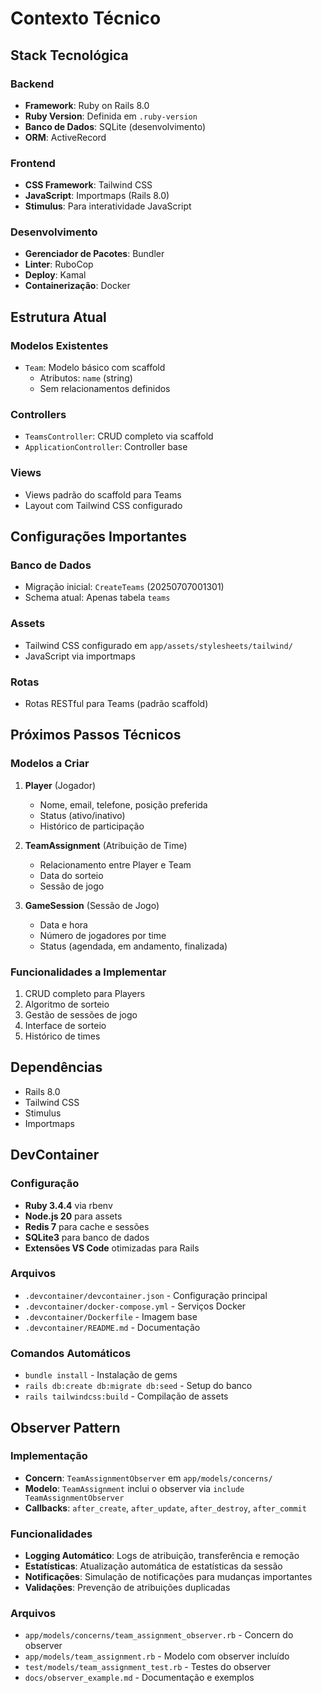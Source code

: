 # Contexto Técnico

## Stack Tecnológica

### Backend
- **Framework**: Ruby on Rails 8.0
- **Ruby Version**: Definida em `.ruby-version`
- **Banco de Dados**: SQLite (desenvolvimento)
- **ORM**: ActiveRecord

### Frontend
- **CSS Framework**: Tailwind CSS
- **JavaScript**: Importmaps (Rails 8.0)
- **Stimulus**: Para interatividade JavaScript

### Desenvolvimento
- **Gerenciador de Pacotes**: Bundler
- **Linter**: RuboCop
- **Deploy**: Kamal
- **Containerização**: Docker

## Estrutura Atual

### Modelos Existentes
- `Team`: Modelo básico com scaffold
  - Atributos: `name` (string)
  - Sem relacionamentos definidos

### Controllers
- `TeamsController`: CRUD completo via scaffold
- `ApplicationController`: Controller base

### Views
- Views padrão do scaffold para Teams
- Layout com Tailwind CSS configurado

## Configurações Importantes

### Banco de Dados
- Migração inicial: `CreateTeams` (20250707001301)
- Schema atual: Apenas tabela `teams`

### Assets
- Tailwind CSS configurado em `app/assets/stylesheets/tailwind/`
- JavaScript via importmaps

### Rotas
- Rotas RESTful para Teams (padrão scaffold)

## Próximos Passos Técnicos

### Modelos a Criar
1. **Player** (Jogador)
   - Nome, email, telefone, posição preferida
   - Status (ativo/inativo)
   - Histórico de participação

2. **TeamAssignment** (Atribuição de Time)
   - Relacionamento entre Player e Team
   - Data do sorteio
   - Sessão de jogo

3. **GameSession** (Sessão de Jogo)
   - Data e hora
   - Número de jogadores por time
   - Status (agendada, em andamento, finalizada)

### Funcionalidades a Implementar
1. CRUD completo para Players
2. Algoritmo de sorteio
3. Gestão de sessões de jogo
4. Interface de sorteio
5. Histórico de times

## Dependências
- Rails 8.0
- Tailwind CSS
- Stimulus
- Importmaps

## DevContainer

### Configuração
- **Ruby 3.4.4** via rbenv
- **Node.js 20** para assets
- **Redis 7** para cache e sessões
- **SQLite3** para banco de dados
- **Extensões VS Code** otimizadas para Rails

### Arquivos
- `.devcontainer/devcontainer.json` - Configuração principal
- `.devcontainer/docker-compose.yml` - Serviços Docker
- `.devcontainer/Dockerfile` - Imagem base
- `.devcontainer/README.md` - Documentação

### Comandos Automáticos
- `bundle install` - Instalação de gems
- `rails db:create db:migrate db:seed` - Setup do banco
- `rails tailwindcss:build` - Compilação de assets

## Observer Pattern

### Implementação
- **Concern**: `TeamAssignmentObserver` em `app/models/concerns/`
- **Modelo**: `TeamAssignment` inclui o observer via `include TeamAssignmentObserver`
- **Callbacks**: `after_create`, `after_update`, `after_destroy`, `after_commit`

### Funcionalidades
- **Logging Automático**: Logs de atribuição, transferência e remoção
- **Estatísticas**: Atualização automática de estatísticas da sessão
- **Notificações**: Simulação de notificações para mudanças importantes
- **Validações**: Prevenção de atribuições duplicadas

### Arquivos
- `app/models/concerns/team_assignment_observer.rb` - Concern do observer
- `app/models/team_assignment.rb` - Modelo com observer incluído
- `test/models/team_assignment_test.rb` - Testes do observer
- `docs/observer_example.md` - Documentação e exemplos 